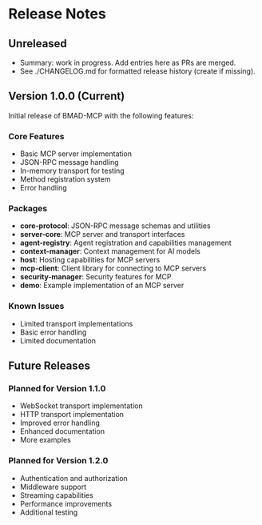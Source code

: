 # Release Notes

## Unreleased

- Summary: work in progress. Add entries here as PRs are merged.
- See ./CHANGELOG.md for formatted release history (create if missing).

## Version 1.0.0 (Current)

Initial release of BMAD-MCP with the following features:

### Core Features

- Basic MCP server implementation
- JSON-RPC message handling
- In-memory transport for testing
- Method registration system
- Error handling

### Packages

- **core-protocol**: JSON-RPC message schemas and utilities
- **server-core**: MCP server and transport interfaces
- **agent-registry**: Agent registration and capabilities management
- **context-manager**: Context management for AI models
- **host**: Hosting capabilities for MCP servers
- **mcp-client**: Client library for connecting to MCP servers
- **security-manager**: Security features for MCP
- **demo**: Example implementation of an MCP server

### Known Issues

- Limited transport implementations
- Basic error handling
- Limited documentation

## Future Releases

### Planned for Version 1.1.0

- WebSocket transport implementation
- HTTP transport implementation
- Improved error handling
- Enhanced documentation
- More examples

### Planned for Version 1.2.0

- Authentication and authorization
- Middleware support
- Streaming capabilities
- Performance improvements
- Additional testing
